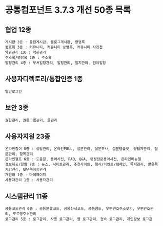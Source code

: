 # 공통컴포넌트 3.7.3 개선 50종 목록

## 협업 12종
	게시판 3종 : 통합게시판, 블로그게시판, 방명록
	동호회 3종 : 커뮤니티, 커뮤니티 방명록, 커뮤니티 사진첩
	약관관리 1종 : 약관관리
	주소록/명함록 1종 : 주소록
	일정관리 4종 : 부서일정관리, 일정관리, 일지관리, 전체일정

## 사용자디렉토리/통합인증 1종
	일반로그인

## 보안 3종
	권한관리, 권한그룹관리, 롤관리

## 사용자지원 23종
	온라인참여 8종 : 상담관리, 온라인POLL, 설문관리, 설문조사, 설문템플릿, 응답자관리, 질문관리, 항목관리
	온라인헬프 6종 : 도움말, 용어사전, FAQ, Q&A, 행정전문용어사전, 온라인메뉴얼
	정보제공/알림 7종 : 뉴스, 사이트관리, 추천사이트, 행사/이벤트/캠페인, 쪽지관리, 받은쪽지함관리, 보낸쪽지함관리
	개인화 1종 : 마이페이지
	사용자관리 1종 : 사용자관리

## 시스템관리 11종
	공통코드관리 6종 : 공통분류코드, 공통상세코드, 공통콤드, 우편번호주소찾기, 우편번호관리, 도로명주소관리
	로그관리 5종 : 로그관리, 사용 로그관리, 웹 로그관리, 접속 로그관리, 개인정보 로그관
